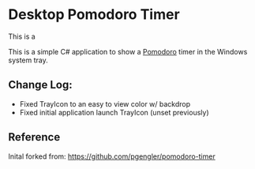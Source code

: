 # Desktop Pomodoro Timer

This is a 

This is a simple C# application to show a [Pomodoro][pomodoro] timer in the Windows system tray.

[pomodoro]: http://www.pomodorotechnique.com/


## Change Log:
* Fixed TrayIcon to an easy to view color w/ backdrop
* Fixed initial application launch TrayIcon (unset previously)


## Reference
Inital forked from: <https://github.com/pgengler/pomodoro-timer>
